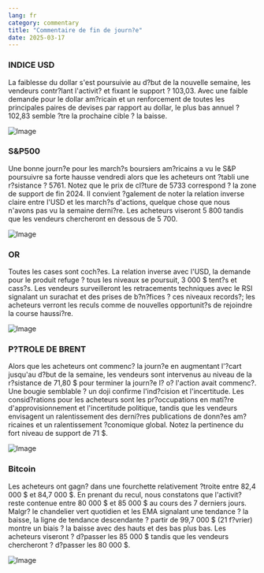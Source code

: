 ```yaml
---
lang: fr
category: commentary
title: "Commentaire de fin de journ?e"
date: 2025-03-17
---
```


### INDICE USD

La faiblesse du dollar s'est poursuivie au d?but de la nouvelle semaine, les vendeurs contr?lant l'activit? et fixant le support ? 103,03. Avec une faible demande pour le dollar am?ricain et un renforcement de toutes les principales paires de devises par rapport au dollar, le plus bas annuel ? 102,83 semble ?tre la prochaine cible ? la baisse. 

![Image](https://markleighedu.github.io/img/Mar-2025/17-Mar-2025/usdindex.jpg)

### S&P500

Une bonne journ?e pour les march?s boursiers am?ricains a vu le S&P poursuivre sa forte hausse vendredi alors que les acheteurs ont ?tabli une r?sistance ? 5761. Notez que le prix de cl?ture de 5733 correspond ? la zone de support de fin 2024. Il convient ?galement de noter la relation inverse claire entre l'USD et les march?s d'actions, quelque chose que nous n'avons pas vu la semaine derni?re. Les acheteurs viseront 5 800 tandis que les vendeurs chercheront en dessous de 5 700.

![Image](https://markleighedu.github.io/img/Mar-2025/17-Mar-2025/sp500.jpg)

### OR

Toutes les cases sont coch?es. La relation inverse avec l'USD, la demande pour le produit refuge ? tous les niveaux se poursuit, 3 000 $ tent?s et cass?s. Les vendeurs surveilleront les retracements techniques avec le RSI signalant un surachat et des prises de b?n?fices ? ces niveaux records?; les acheteurs verront les reculs comme de nouvelles opportunit?s de rejoindre la course haussi?re.  

![Image](https://markleighedu.github.io/img/Mar-2025/17-Mar-2025/gold.jpg)

### P?TROLE DE BRENT

Alors que les acheteurs ont commenc? la journ?e en augmentant l'?cart jusqu'au d?but de la semaine, les vendeurs sont intervenus au niveau de la r?sistance de 71,80 $ pour terminer la journ?e l? o? l'action avait commenc?. Une bougie semblable ? un doji confirme l'ind?cision et l'incertitude. Les consid?rations pour les acheteurs sont les pr?occupations en mati?re d'approvisionnement et l'incertitude politique, tandis que les vendeurs envisagent un ralentissement des derni?res publications de donn?es am?ricaines et un ralentissement ?conomique global. Notez la pertinence du fort niveau de support de 71 $.

![Image](https://markleighedu.github.io/img/Mar-2025/17-Mar-2025/brentoil.jpg)

### Bitcoin

Les acheteurs ont gagn? dans une fourchette relativement ?troite entre 82,4 000 $ et 84,7 000 $. En prenant du recul, nous constatons que l'activit? reste contenue entre 80 000 $ et 85 000 $ au cours des 7 derniers jours. Malgr? le chandelier vert quotidien et les EMA signalant une tendance ? la baisse, la ligne de tendance descendante ? partir de 99,7 000 $ (21 f?vrier) montre un biais ? la baisse avec des hauts et des bas plus bas. Les acheteurs viseront ? d?passer les 85 000 $ tandis que les vendeurs chercheront ? d?passer les 80 000 $.

![Image](https://markleighedu.github.io/img/Mar-2025/17-Mar-2025/bitcoin.jpg)

